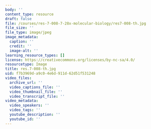 ```yaml
---
body: ''
content_type: resource
draft: false
file: /courses/res-7-008-7-28x-molecular-biology/res7-008-th.jpg
file_size: ''
file_type: image/jpeg
image_metadata:
  caption: ''
  credit: ''
  image-alt: ''
learning_resource_types: []
license: https://creativecommons.org/licenses/by-nc-sa/4.0/
resourcetype: Image
title: res.7-008-th.jpg
uid: f7b3969d-a9c0-4e6d-911d-62d51f531248
video_files:
  archive_url: ''
  video_captions_file: ''
  video_thumbnail_file: ''
  video_transcript_file: ''
video_metadata:
  video_speakers: ''
  video_tags: ''
  youtube_description: ''
  youtube_id: ''
---
```

